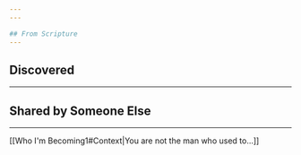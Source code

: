 ```yaml
---
---

## From Scripture
---
```


## Discovered
---

## Shared by Someone Else
---
[[Who I'm Becoming1#Context|You are not the man who used to...]]
